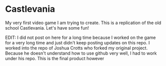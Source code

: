 # Castlevania
My very first video game I am trying to create. This is a replication of the old school Castlevania. Let's have some fun!

EDIT: I did not post on here for a long time because I worked on the game for a very long time and just didn't keep posting updates on this repo. I worked into the repo of Joshua Crotts who forked my original project. Because he doesn't understand how to use github very well, I had to work under his repo. This is the final product however
